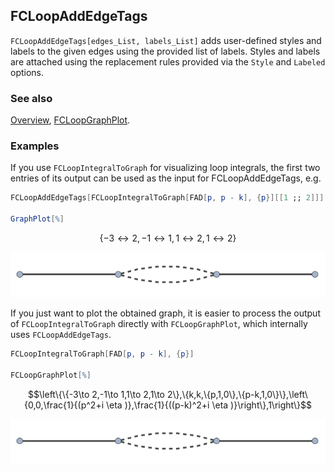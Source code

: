 ## FCLoopAddEdgeTags

`FCLoopAddEdgeTags[edges_List, labels_List]` adds user-defined styles and labels to the given edges using the provided list of labels. Styles and labels are attached using the replacement rules provided via the `Style` and `Labeled` options.

### See also

[Overview](Extra/FeynCalc.md), [FCLoopGraphPlot](FCLoopGraphPlot.md).

### Examples

If you use `FCLoopIntegralToGraph` for visualizing loop integrals, the first two entries of its output can be used as the input for FCLoopAddEdgeTags, e.g.  

```mathematica
FCLoopAddEdgeTags[FCLoopIntegralToGraph[FAD[p, p - k], {p}][[1 ;; 2]]] 
 
GraphPlot[%]
```

$$\{-3\leftrightarrow 2,-1\leftrightarrow 1,1\leftrightarrow 2,1\leftrightarrow 2\}$$

![0z92umyme84rx](img/0z92umyme84rx.svg)

If you just want to plot the obtained graph, it is easier to process the output of `FCLoopIntegralToGraph` directly with `FCLoopGraphPlot`, which internally uses `FCLoopAddEdgeTags`.

```mathematica
FCLoopIntegralToGraph[FAD[p, p - k], {p}] 
 
FCLoopGraphPlot[%]
```

$$\left\{\{-3\to 2,-1\to 1,1\to 2,1\to 2\},\{k,k,\{p,1,0\},\{p-k,1,0\}\},\left\{0,0,\frac{1}{(p^2+i \eta )},\frac{1}{((p-k)^2+i \eta )}\right\},1\right\}$$

![18zlvfvc5dy6q](img/18zlvfvc5dy6q.svg)
